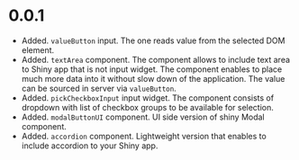 # 0.0.1

* Added. `valueButton` input. The one reads value from the selected DOM element.
* Added. `textArea` component. The component allows to include text area to Shiny app that is not input widget. The component enables to place much more data into it without slow down of the application. The value can be sourced in server via `valueButton`.
* Added. `pickCheckboxInput` input widget. The component consists of dropdown with list of checkbox groups to be available for selection.
* Added. `modalButtonUI` component. UI side version of shiny Modal component.
* Added. `accordion` component. Lightweight version that enables to include accordion to your Shiny app.
